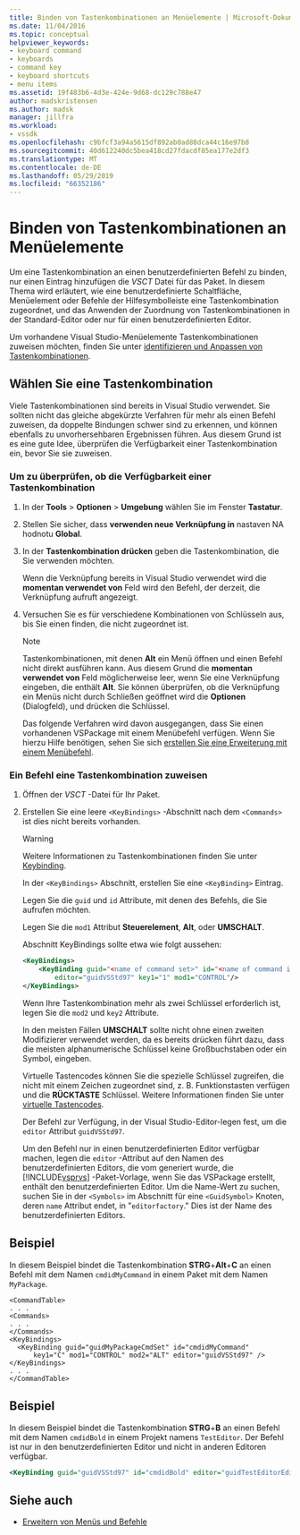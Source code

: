 ```yaml
---
title: Binden von Tastenkombinationen an Menüelemente | Microsoft-Dokumentation
ms.date: 11/04/2016
ms.topic: conceptual
helpviewer_keywords:
- keyboard command
- keyboards
- command key
- keyboard shortcuts
- menu items
ms.assetid: 19f483b6-4d3e-424e-9d68-dc129c788e47
author: madskristensen
ms.author: madsk
manager: jillfra
ms.workload:
- vssdk
ms.openlocfilehash: c9bfcf3a94a5615df892ab0ad88dca44c16e97b8
ms.sourcegitcommit: 40d612240dc5bea418cd27fdacdf85ea177e2df3
ms.translationtype: MT
ms.contentlocale: de-DE
ms.lasthandoff: 05/29/2019
ms.locfileid: "66352186"
---
```

# <a name="bind-keyboard-shortcuts-to-menu-items"></a>Binden von Tastenkombinationen an Menüelemente
Um eine Tastenkombination an einen benutzerdefinierten Befehl zu binden, nur einen Eintrag hinzufügen die *VSCT* Datei für das Paket. In diesem Thema wird erläutert, wie eine benutzerdefinierte Schaltfläche, Menüelement oder Befehle der Hilfesymbolleiste eine Tastenkombination zugeordnet, und das Anwenden der Zuordnung von Tastenkombinationen in der Standard-Editor oder nur für einen benutzerdefinierten Editor.

 Um vorhandene Visual Studio-Menüelemente Tastenkombinationen zuweisen möchten, finden Sie unter [identifizieren und Anpassen von Tastenkombinationen](../ide/identifying-and-customizing-keyboard-shortcuts-in-visual-studio.md).

## <a name="choose-a-key-combination"></a>Wählen Sie eine Tastenkombination
 Viele Tastenkombinationen sind bereits in Visual Studio verwendet. Sie sollten nicht das gleiche abgekürzte Verfahren für mehr als einen Befehl zuweisen, da doppelte Bindungen schwer sind zu erkennen, und können ebenfalls zu unvorhersehbaren Ergebnissen führen. Aus diesem Grund ist es eine gute Idee, überprüfen die Verfügbarkeit einer Tastenkombination ein, bevor Sie sie zuweisen.

### <a name="to-verify-the-availability-of-a-keyboard-shortcut"></a>Um zu überprüfen, ob die Verfügbarkeit einer Tastenkombination

1. In der **Tools** > **Optionen** > **Umgebung** wählen Sie im Fenster **Tastatur**.

2. Stellen Sie sicher, dass **verwenden neue Verknüpfung in** nastaven NA hodnotu **Global**.

3. In der **Tastenkombination drücken** geben die Tastenkombination, die Sie verwenden möchten.

    Wenn die Verknüpfung bereits in Visual Studio verwendet wird die **momentan verwendet von** Feld wird den Befehl, der derzeit, die Verknüpfung aufruft angezeigt.

4. Versuchen Sie es für verschiedene Kombinationen von Schlüsseln aus, bis Sie einen finden, die nicht zugeordnet ist.

   > [!NOTE]
   > Tastenkombinationen, mit denen **Alt** ein Menü öffnen und einen Befehl nicht direkt ausführen kann. Aus diesem Grund die **momentan verwendet von** Feld möglicherweise leer, wenn Sie eine Verknüpfung eingeben, die enthält **Alt**. Sie können überprüfen, ob die Verknüpfung ein Menüs nicht durch Schließen geöffnet wird die **Optionen** (Dialogfeld), und drücken die Schlüssel.

   Das folgende Verfahren wird davon ausgegangen, dass Sie einen vorhandenen VSPackage mit einem Menübefehl verfügen. Wenn Sie hierzu Hilfe benötigen, sehen Sie sich [erstellen Sie eine Erweiterung mit einem Menübefehl](../extensibility/creating-an-extension-with-a-menu-command.md).

### <a name="to-assign-a-keyboard-shortcut-to-a-command"></a>Ein Befehl eine Tastenkombination zuweisen

1. Öffnen der *VSCT* -Datei für Ihr Paket.

2. Erstellen Sie eine leere `<KeyBindings>` -Abschnitt nach dem `<Commands>` ist dies nicht bereits vorhanden.

   > [!WARNING]
   > Weitere Informationen zu Tastenkombinationen finden Sie unter [Keybinding](../extensibility/keybinding-element.md).

    In der `<KeyBindings>` Abschnitt, erstellen Sie eine `<KeyBinding>` Eintrag.

    Legen Sie die `guid` und `id` Attribute, mit denen des Befehls, die Sie aufrufen möchten.

    Legen Sie die `mod1` Attribut **Steuerelement**, **Alt**, oder **UMSCHALT**.

    Abschnitt KeyBindings sollte etwa wie folgt aussehen:

   ```xml
   <KeyBindings>
       <KeyBinding guid="<name of command set>" id="<name of command id>"
           editor="guidVSStd97" key1="1" mod1="CONTROL"/>
   </KeyBindings>

   ```

   Wenn Ihre Tastenkombination mehr als zwei Schlüssel erforderlich ist, legen Sie die `mod2` und `key2` Attribute.

   In den meisten Fällen **UMSCHALT** sollte nicht ohne einen zweiten Modifizierer verwendet werden, da es bereits drücken führt dazu, dass die meisten alphanumerische Schlüssel keine Großbuchstaben oder ein Symbol, eingeben.

   Virtuelle Tastencodes können Sie die spezielle Schlüssel zugreifen, die nicht mit einem Zeichen zugeordnet sind, z. B. Funktionstasten verfügen und die **RÜCKTASTE** Schlüssel. Weitere Informationen finden Sie unter [virtuelle Tastencodes](https://docs.microsoft.com/windows/desktop/inputdev/virtual-key-codes).

   Der Befehl zur Verfügung, in der Visual Studio-Editor-legen fest, um die `editor` Attribut `guidVSStd97`.

   Um den Befehl nur in einen benutzerdefinierten Editor verfügbar machen, legen die `editor` -Attribut auf den Namen des benutzerdefinierten Editors, die vom generiert wurde, die [!INCLUDE[vsprvs](../code-quality/includes/vsprvs_md.md)] -Paket-Vorlage, wenn Sie das VSPackage erstellt, enthält den benutzerdefinierten Editor. Um die Name-Wert zu suchen, suchen Sie in der `<Symbols>` im Abschnitt für eine `<GuidSymbol>` Knoten, deren `name` Attribut endet, in "`editorfactory`." Dies ist der Name des benutzerdefinierten Editors.

## <a name="example"></a>Beispiel
 In diesem Beispiel bindet die Tastenkombination **STRG**+**Alt**+**C** an einen Befehl mit dem Namen `cmdidMyCommand` in einem Paket mit dem Namen `MyPackage`.

```
<CommandTable>
. . .
<Commands>
. . .
</Commands>
<KeyBindings>
  <KeyBinding guid="guidMyPackageCmdSet" id="cmdidMyCommand"
      key1="C" mod1="CONTROL" mod2="ALT" editor="guidVSStd97" />
</KeyBindings>
. . .
</CommandTable>
```

## <a name="example"></a>Beispiel
 In diesem Beispiel bindet die Tastenkombination **STRG**+**B** an einen Befehl mit dem Namen `cmdidBold` in einem Projekt namens `TestEditor`. Der Befehl ist nur in den benutzerdefinierten Editor und nicht in anderen Editoren verfügbar.

```xml
<KeyBinding guid="guidVSStd97" id="cmdidBold" editor="guidTestEditorEditorFactory" key1="B" mod1="Control" />
```

## <a name="see-also"></a>Siehe auch
- [Erweitern von Menüs und Befehle](../extensibility/extending-menus-and-commands.md)
